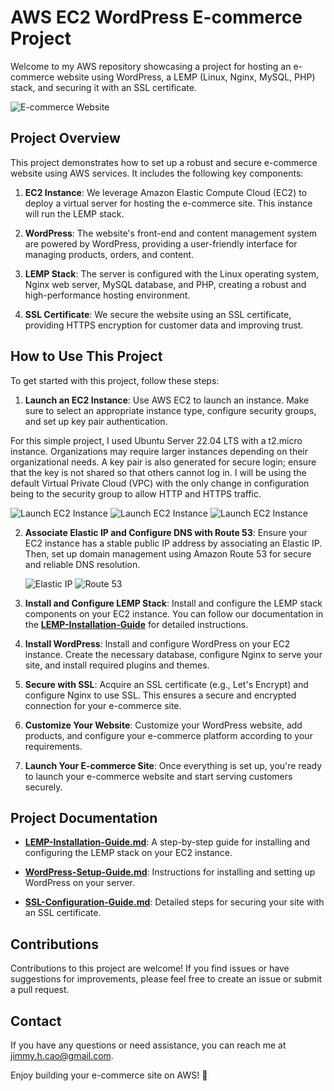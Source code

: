 # AWS EC2 WordPress E-commerce Project

Welcome to my AWS repository showcasing a project for hosting an e-commerce website using WordPress, a LEMP (Linux, Nginx, MySQL, PHP) stack, and securing it with an SSL certificate.

![E-commerce Website](ecommerce.jpg)

## Project Overview

This project demonstrates how to set up a robust and secure e-commerce website using AWS services. It includes the following key components:

1. **EC2 Instance**: We leverage Amazon Elastic Compute Cloud (EC2) to deploy a virtual server for hosting the e-commerce site. This instance will run the LEMP stack.

2. **WordPress**: The website's front-end and content management system are powered by WordPress, providing a user-friendly interface for managing products, orders, and content.

3. **LEMP Stack**: The server is configured with the Linux operating system, Nginx web server, MySQL database, and PHP, creating a robust and high-performance hosting environment.

4. **SSL Certificate**: We secure the website using an SSL certificate, providing HTTPS encryption for customer data and improving trust.

## How to Use This Project

To get started with this project, follow these steps:

1. **Launch an EC2 Instance**: Use AWS EC2 to launch an instance. Make sure to select an appropriate instance type, configure security groups, and set up key pair authentication.

For this simple project, I used Ubuntu Server 22.04 LTS with a t2.micro instance. Organizations may require larger instances depending on their organizational needs. A key pair is also generated for secure login; ensure that the key is not shared so that others cannot log in. I will be using the default Virtual Private Cloud (VPC) with the only change in configuration being to the security group to allow HTTP and HTTPS traffic.

![Launch EC2 Instance](https://i.imgur.com/8C48l4g.png)
![Launch EC2 Instance](https://i.imgur.com/gpdPlZ9.png)
![Launch EC2 Instance](https://i.imgur.com/RWGqUq2.png)


2. **Associate Elastic IP and Configure DNS with Route 53**: Ensure your EC2 instance has a stable public IP address by associating an Elastic IP. Then, set up domain management using Amazon Route 53 for secure and reliable DNS resolution.

   ![Elastic IP](https://i.imgur.com/NpbYUdN.png)
   ![Route 53](https://i.imgur.com/IdBbCXx.png)

3. **Install and Configure LEMP Stack**: Install and configure the LEMP stack components on your EC2 instance. You can follow our documentation in the [**LEMP-Installation-Guide**](config/LEMP-Installation-Guide.md) for detailed instructions.

4. **Install WordPress**: Install and configure WordPress on your EC2 instance. Create the necessary database, configure Nginx to serve your site, and install required plugins and themes.

5. **Secure with SSL**: Acquire an SSL certificate (e.g., Let's Encrypt) and configure Nginx to use SSL. This ensures a secure and encrypted connection for your e-commerce site.

6. **Customize Your Website**: Customize your WordPress website, add products, and configure your e-commerce platform according to your requirements.

7. **Launch Your E-commerce Site**: Once everything is set up, you're ready to launch your e-commerce website and start serving customers securely.

## Project Documentation

- [**LEMP-Installation-Guide.md**](config/LEMP-Installation-Guide.md): A step-by-step guide for installing and configuring the LEMP stack on your EC2 instance.

- [**WordPress-Setup-Guide.md**](config/WordPress-Setup-Guide.md): Instructions for installing and setting up WordPress on your server.

- [**SSL-Configuration-Guide.md**](SSL-Configuration-Guide.md): Detailed steps for securing your site with an SSL certificate.


## Contributions

Contributions to this project are welcome! If you find issues or have suggestions for improvements, please feel free to create an issue or submit a pull request.

## Contact

If you have any questions or need assistance, you can reach me at [jimmy.h.cao@gmail.com](mailto:jimmy.h.cao@gmail.com).

Enjoy building your e-commerce site on AWS! 🚀
